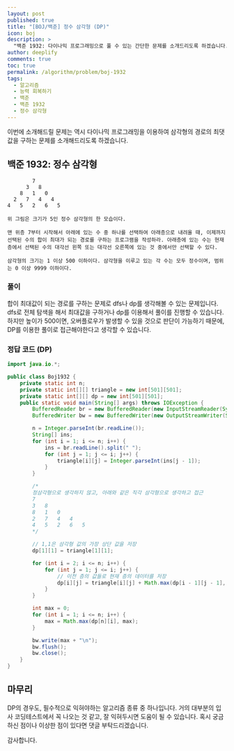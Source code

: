 ```yaml
---
layout: post
published: true
title: "[BOJ/백준] 정수 삼각형 (DP)"
icon: boj
description: >
  "백준 1932: 다이나믹 프로그래밍으로 풀 수 있는 간단한 문제를 소개드리도록 하겠습니다."
author: deeplify
comments: true
toc: true
permalink: /algorithm/problem/boj-1932
tags:
  - 알고리즘
  - 능력 회복하기
  - 백준
  - 백준 1932
  - 정수 삼각형
---
```


이번에 소개해드릴 문제는 역시 다이나믹 프로그래밍을 이용하여 삼각형의 경로의 최댓값을 구하는 문제를 소개해드리도록 하겠습니다.

## 백준 1932: 정수 삼각형

```text
        7
      3   8
    8   1   0
  2   7   4   4
4   5   2   6   5
```

```text
위 그림은 크기가 5인 정수 삼각형의 한 모습이다.

맨 위층 7부터 시작해서 아래에 있는 수 중 하나를 선택하여 아래층으로 내려올 때, 이제까지 선택된 수의 합이 최대가 되는 경로를 구하는 프로그램을 작성하라. 아래층에 있는 수는 현재 층에서 선택된 수의 대각선 왼쪽 또는 대각선 오른쪽에 있는 것 중에서만 선택할 수 있다.

삼각형의 크기는 1 이상 500 이하이다. 삼각형을 이루고 있는 각 수는 모두 정수이며, 범위는 0 이상 9999 이하이다.
```

### 풀이

합이 최대값이 되는 경로를 구하는 문제로 dfs나 dp를 생각해볼 수 있는 문제입니다. dfs로 전체 탐색을 해서 최대값을 구하거나 dp를 이용해서 풀이를 진행할 수 있습니다. 하지만 높이가 500이면, 오버플로우가 발생할 수 있을 것으로 판단이 가능하기 때문에, DP를 이용한 풀이로 접근해야한다고 생각할 수 있습니다.

### 정답 코드 (DP)

```java
import java.io.*;

public class Boj1932 {
    private static int n;
    private static int[][] triangle = new int[501][501];
    private static int[][] dp = new int[501][501];
    public static void main(String[] args) throws IOException {
        BufferedReader br = new BufferedReader(new InputStreamReader(System.in));
        BufferedWriter bw = new BufferedWriter(new OutputStreamWriter(System.out));

        n = Integer.parseInt(br.readLine());
        String[] ins;
        for (int i = 1; i <= n; i++) {
            ins = br.readLine().split(" ");
            for (int j = 1; j <= i; j++) {
                triangle[i][j] = Integer.parseInt(ins[j - 1]);
            }
        }

        /*
        정삼각형으로 생각하지 않고, 아래와 같은 직각 삼각형으로 생각하고 접근
        7
        3   8
        8   1   0
        2   7   4   4
        4   5   2   6   5
        */

        // 1,1은 삼각형 값의 가장 상단 값을 저장
        dp[1][1] = triangle[1][1];

        for (int i = 2; i <= n; i++) {
            for (int j = 1; j <= i; j++) {
                // 이전 층의 값들로 현재 층의 데이터를 저장
                dp[i][j] = triangle[i][j] + Math.max(dp[i - 1][j - 1], dp[i - 1][j]);
            }
        }

        int max = 0;
        for (int i = 1; i <= n; i++) {
            max = Math.max(dp[n][i], max);
        }

        bw.write(max + "\n");
        bw.flush();
        bw.close();
    }
}

```

## 마무리

DP의 경우도, 필수적으로 익혀야하는 알고리즘 종류 중 하나입니다. 거의 대부분의 입사 코딩테스트에서 꼭 나오는 것 같고, 잘 익혀두시면 도움이 될 수 있습니다. 혹시 궁금하신 점이나 이상한 점이 있다면 댓글 부탁드리겠습니다.

감사합니다.
